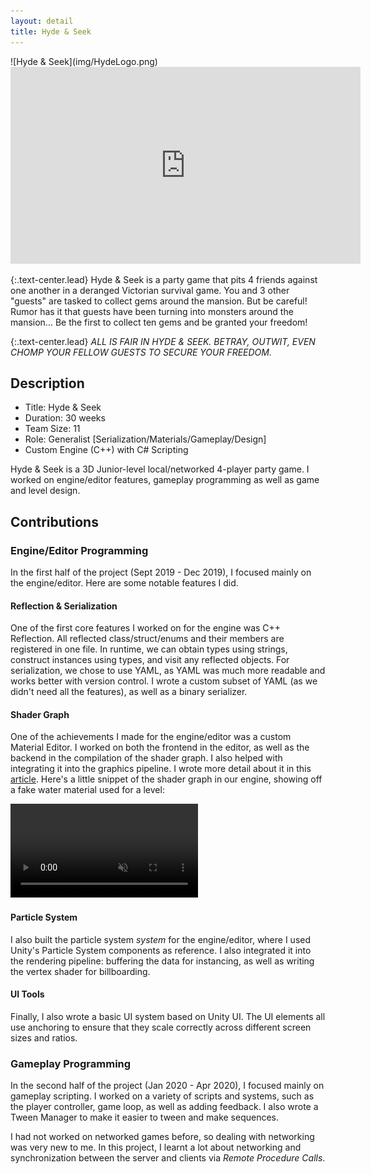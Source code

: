 ```yaml
---
layout: detail
title: Hyde & Seek
---
```

<div class="row">
<div class="col-lg-3 col-sm-3"></div>
<div class="col-lg-6 col-sm-6" markdown="1">
![Hyde & Seek](img/HydeLogo.png)
</div>
<div class="col-lg-3 col-sm-3"></div>
</div>

<div class='embed-container'>
    <iframe width="560" height="315" src="https://www.youtube.com/embed/n4cHep9gxeg?rel=0" frameborder="0" allow="accelerometer; autoplay; encrypted-media; gyroscope; picture-in-picture" allowfullscreen></iframe>
</div>

{:.text-center.lead}
Hyde & Seek is a party game that pits 4 friends against one another in a deranged Victorian survival game.
You and 3 other "guests" are tasked to collect gems around the mansion.
But be careful! Rumor has it that guests have been turning into monsters around the mansion...
Be the first to collect ten gems and be granted your freedom!

{:.text-center.lead}
*ALL IS FAIR IN HYDE & SEEK. BETRAY, OUTWIT, EVEN CHOMP YOUR FELLOW GUESTS TO SECURE YOUR FREEDOM.*

## Description
- Title: Hyde & Seek
- Duration: 30 weeks
- Team Size: 11
- Role: Generalist [Serialization/Materials/Gameplay/Design]
- Custom Engine (C++) with C# Scripting

Hyde & Seek is a 3D Junior-level local/networked 4-player party game. I worked on engine/editor features, gameplay programming as well as game and level design.

## Contributions
### Engine/Editor Programming
In the first half of the project (Sept 2019 - Dec 2019), I focused mainly on the engine/editor.
Here are some notable features I did.

#### Reflection & Serialization
One of the first core features I worked on for the engine was C++ Reflection.
All reflected class/struct/enums and their members are registered in one file.
In runtime, we can obtain types using strings, construct instances using types, and visit any reflected objects.
For serialization, we chose to use YAML, as YAML was much more readable and works better with version control.
I wrote a custom subset of YAML (as we didn't need all the features), as well as a binary serializer.

#### Shader Graph
One of the achievements I made for the engine/editor was a custom Material Editor.
I worked on both the frontend in the editor, as well as the backend in the compilation of the shader graph.
I also helped with integrating it into the graphics pipeline.
I wrote more detail about it in this [article](https://blog.undefinist.com/writing-a-shader-graph/).
Here's a little snippet of the shader graph in our engine, showing off a fake water material used for a level:

<video autoplay muted loop src="https://blog.undefinist.com/assets/posts/2020-05-06-writing-a-shader-graph/watermat.webm"></video>

#### Particle System
I also built the particle system *system* for the engine/editor, where I used Unity's Particle System components as reference.
I also integrated it into the rendering pipeline: buffering the data for instancing, as well as writing the vertex shader for billboarding.

#### UI Tools
Finally, I also wrote a basic UI system based on Unity UI. The UI elements all use anchoring to ensure that they scale
correctly across different screen sizes and ratios.

### Gameplay Programming
In the second half of the project (Jan 2020 - Apr 2020), I focused mainly on gameplay scripting.
I worked on a variety of scripts and systems, such as the player controller, game loop, as well as adding feedback.
I also wrote a Tween Manager to make it easier to tween and make sequences.

I had not worked on networked games before, so dealing with networking was very new to me.
In this project, I learnt a lot about networking and synchronization between the server and clients via *Remote Procedure Calls*.